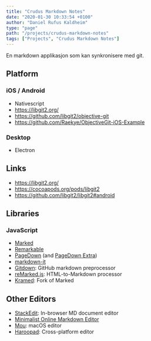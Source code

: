 ```yaml
---
title: "Crudus Markdown Notes"
date: "2020-01-30 10:33:54 +0100"
author: "Daniel Rufus Kaldheim"
type: "page"
path: "/projects/crudus-markdown-notes"
tags: ["Projects", "Crudus Markdown Notes"]
---
```



En markdown applikasjon som kan synkronisere med git.

## Platform

### iOS / Android

- Nativescript
- <https://libgit2.org/>
- <https://github.com/libgit2/objective-git>
- <https://github.com/Raekye/ObjectiveGit-iOS-Example>

### Desktop

- Electron

## Links

- <https://libgit2.org/>
- <https://cocoapods.org/pods/libgit2>
- <https://github.com/libgit2/libgit2#android>

## Libraries

### JavaScript

- [Marked](https://github.com/chjj/marked)
- [Remarkable](https://github.com/jonschlinkert/remarkable)
- [PageDown](https://code.google.com/p/pagedown/) (and [PageDown Extra](https://github.com/jmcmanus/pagedown-extra))
- [markdown-it](https://github.com/markdown-it/markdown-it)
- [Gitdown](https://github.com/gajus/gitdown): GitHub markdown preprocessor
- [reMarked.js](https://github.com/leeoniya/reMarked.js): HTML-to-Markdown processor
- [Kramed](https://github.com/GitbookIO/kramed): Fork of Marked

## Other Editors

- [StackEdit](https://stackedit.io): In-browser MD document editor
- [Minimalist Online Markdown Editor](http://markdown.pioul.fr/)
- [Mou](http://25.io/mou/): macOS editor
- [Haroopad](http://pad.haroopress.com/user.html): Cross-platform editor
